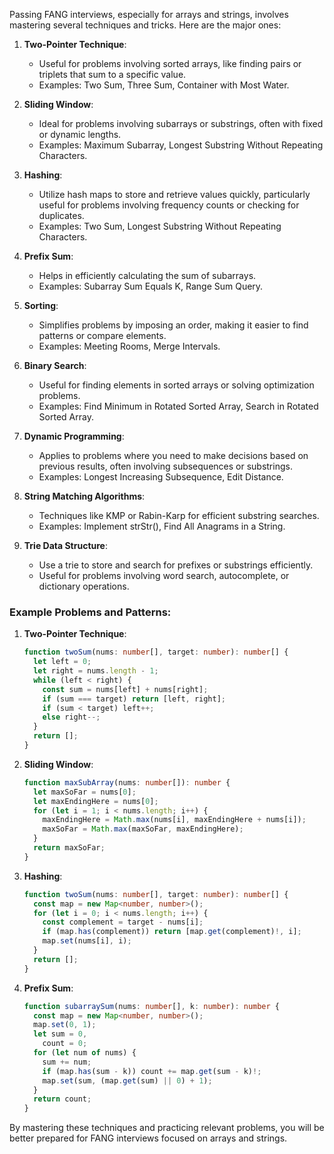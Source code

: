Passing FANG interviews, especially for arrays and strings, involves mastering several techniques and tricks. Here are the major ones:

1. **Two-Pointer Technique**:

   - Useful for problems involving sorted arrays, like finding pairs or triplets that sum to a specific value.
   - Examples: Two Sum, Three Sum, Container with Most Water.

2. **Sliding Window**:

   - Ideal for problems involving subarrays or substrings, often with fixed or dynamic lengths.
   - Examples: Maximum Subarray, Longest Substring Without Repeating Characters.

3. **Hashing**:

   - Utilize hash maps to store and retrieve values quickly, particularly useful for problems involving frequency counts or checking for duplicates.
   - Examples: Two Sum, Longest Substring Without Repeating Characters.

4. **Prefix Sum**:

   - Helps in efficiently calculating the sum of subarrays.
   - Examples: Subarray Sum Equals K, Range Sum Query.

5. **Sorting**:

   - Simplifies problems by imposing an order, making it easier to find patterns or compare elements.
   - Examples: Meeting Rooms, Merge Intervals.

6. **Binary Search**:

   - Useful for finding elements in sorted arrays or solving optimization problems.
   - Examples: Find Minimum in Rotated Sorted Array, Search in Rotated Sorted Array.

7. **Dynamic Programming**:

   - Applies to problems where you need to make decisions based on previous results, often involving subsequences or substrings.
   - Examples: Longest Increasing Subsequence, Edit Distance.

8. **String Matching Algorithms**:

   - Techniques like KMP or Rabin-Karp for efficient substring searches.
   - Examples: Implement strStr(), Find All Anagrams in a String.

9. **Trie Data Structure**:
   - Use a trie to store and search for prefixes or substrings efficiently.
   - Useful for problems involving word search, autocomplete, or dictionary operations.

### Example Problems and Patterns:

1. **Two-Pointer Technique**:

   ```typescript
   function twoSum(nums: number[], target: number): number[] {
     let left = 0;
     let right = nums.length - 1;
     while (left < right) {
       const sum = nums[left] + nums[right];
       if (sum === target) return [left, right];
       if (sum < target) left++;
       else right--;
     }
     return [];
   }
   ```

2. **Sliding Window**:

   ```typescript
   function maxSubArray(nums: number[]): number {
     let maxSoFar = nums[0];
     let maxEndingHere = nums[0];
     for (let i = 1; i < nums.length; i++) {
       maxEndingHere = Math.max(nums[i], maxEndingHere + nums[i]);
       maxSoFar = Math.max(maxSoFar, maxEndingHere);
     }
     return maxSoFar;
   }
   ```

3. **Hashing**:

   ```typescript
   function twoSum(nums: number[], target: number): number[] {
     const map = new Map<number, number>();
     for (let i = 0; i < nums.length; i++) {
       const complement = target - nums[i];
       if (map.has(complement)) return [map.get(complement)!, i];
       map.set(nums[i], i);
     }
     return [];
   }
   ```

4. **Prefix Sum**:
   ```typescript
   function subarraySum(nums: number[], k: number): number {
     const map = new Map<number, number>();
     map.set(0, 1);
     let sum = 0,
       count = 0;
     for (let num of nums) {
       sum += num;
       if (map.has(sum - k)) count += map.get(sum - k)!;
       map.set(sum, (map.get(sum) || 0) + 1);
     }
     return count;
   }
   ```

By mastering these techniques and practicing relevant problems, you will be better prepared for FANG interviews focused on arrays and strings.
